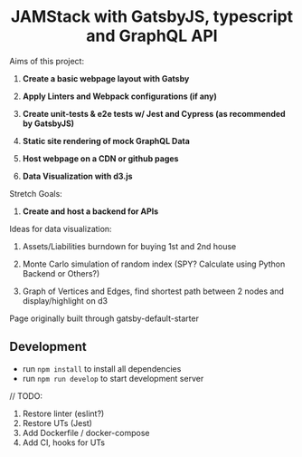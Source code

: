 <h1 align="center">
  JAMStack with GatsbyJS, typescript and GraphQL API
</h1>

Aims of this project:

1. **Create a basic webpage layout with Gatsby**

2. **Apply Linters and Webpack configurations (if any)**

3. **Create unit-tests & e2e tests w/ Jest and Cypress (as recommended by GatsbyJS)**

4. **Static site rendering of mock GraphQL Data**

5. **Host webpage on a CDN or github pages**

6. **Data Visualization with d3.js**

Stretch Goals:

1. **Create and host a backend for APIs**

Ideas for data visualization:

1. Assets/Liabilities burndown for buying 1st and 2nd house

2. Monte Carlo simulation of random index (SPY? Calculate using Python Backend or Others?)

3. Graph of Vertices and Edges, find shortest path between 2 nodes and display/highlight on d3

Page originally built through gatsby-default-starter

## Development

- run `npm install` to install all dependencies
- run `npm run develop` to start development server

// TODO:

1. Restore linter (eslint?)
2. Restore UTs (Jest)
3. Add Dockerfile / docker-compose
4. Add CI, hooks for UTs
